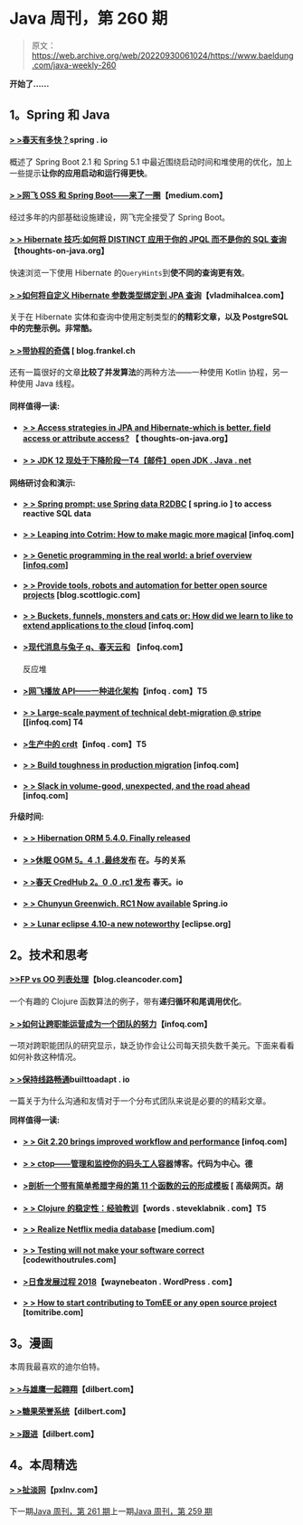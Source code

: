 # Java 周刊，第 260 期

> 原文：<https://web.archive.org/web/20220930061024/https://www.baeldung.com/java-weekly-260>

**开始了……**

## **1。Spring 和 Java**

#### [**> >春天有多快？**](https://web.archive.org/web/20220626194537/https://spring.io/blog/2018/12/12/how-fast-is-spring)spring . io

概述了 Spring Boot 2.1 和 Spring 5.1 中最近围绕启动时间和堆使用的优化，加上一些提示**让你的应用启动和运行得更快**。

#### [**> >网飞 OSS 和 Spring Boot——来了一圈**](https://web.archive.org/web/20220626194537/https://medium.com/@NetflixTechBlog/netflix-oss-and-spring-boot-coming-full-circle-4855947713a0)【medium.com】

经过多年的内部基础设施建设，网飞完全接受了 Spring Boot。

#### [**> > Hibernate 技巧:如何将 DISTINCT 应用于你的 JPQL 而不是你的 SQL 查询**](https://web.archive.org/web/20220626194537/https://thoughts-on-java.org/hibernate-tips-apply-distinct-to-jpql-but-not-sql-query/)【thoughts-on-java.org】

快速浏览一下使用 Hibernate 的`QueryHints`到**使不同的查询更有效**。

#### [**> >如何将自定义 Hibernate 参数类型绑定到 JPA 查询**](https://web.archive.org/web/20220626194537/https://vladmihalcea.com/bind-custom-hibernate-parameter-type-jpa-query/)【vladmihalcea.com】

关于在 Hibernate 实体和查询中使用定制类型的**的精彩文章，以及 PostgreSQL 中的完整示例。非常酷。**

#### [**> >带协程的奇偶**](https://web.archive.org/web/20220626194537/https://blog.frankel.ch/even-odd-coroutines/) [ blog.frankel.ch

还有一篇很好的文章**比较了并发算法**的两种方法——一种使用 Kotlin 协程，另一种使用 Java 线程。

#### **同样值得一读:**

*   #### [**> > Access strategies in JPA and Hibernate-which is better, field access or attribute access?**](https://web.archive.org/web/20220626194537/https://thoughts-on-java.org/access-strategies-in-jpa-and-hibernate/) 【 thoughts-on-java.org】

*   #### [**> > JDK 12 现处于下降阶段一**T4【邮件】open JDK . Java . net](https://web.archive.org/web/20220626194537/http://mail.openjdk.java.net/pipermail/jdk-dev/2018-December/002405.html)

#### **网络研讨会和演示:**

*   #### [**> > Spring prompt: use Spring data R2DBC**](https://web.archive.org/web/20220626194537/https://spring.io/blog/2018/12/19/spring-tips-reactive-sql-data-access-with-spring-data-r2dbc) [ spring.io ] to access reactive SQL data

*   #### [**> > Leaping into Cotrim: How to make magic more magical**](https://web.archive.org/web/20220626194537/https://www.infoq.com/presentations/spring-kotlin) [infoq.com]

*   #### [**> > Genetic programming in the real world: a brief overview [infoq.com]**](https://web.archive.org/web/20220626194537/https://www.infoq.com/presentations/genetic-programming-overview)

*   #### [**> > Provide tools, robots and automation for better open source projects**](https://web.archive.org/web/20220626194537/https://blog.scottlogic.com/2018/12/14/automation-and-bots-for-open-source.html) [blog.scottlogic.com]

*   #### [**> > Buckets, funnels, monsters and cats or: How did we learn to like to extend applications to the cloud**](https://web.archive.org/web/20220626194537/https://www.infoq.com/presentations/migration-cloud-scalability-resilience) [infoq.com]

*   #### [**>现代消息与兔子 q、春天云和**](https://web.archive.org/web/20220626194537/https://www.infoq.com/presentations/rabbitmq-reactor-spring-cloud) 【infoq.com】

    反应堆
*   #### [**>网飞播放 API——一种进化架构**](https://web.archive.org/web/20220626194537/https://www.infoq.com/presentations/netflix-play-api)【infoq . com】T5

*   #### [**> > Large-scale payment of technical debt-migration @ stripe**](https://web.archive.org/web/20220626194537/https://www.infoq.com/presentations/stripe-technical-debt) [[infoq.com] T4

*   #### [**>生产中的 crdt**](https://web.archive.org/web/20220626194537/https://www.infoq.com/presentations/crdt-production)【infoq . com】T5

*   #### [**> > Build toughness in production migration**](https://web.archive.org/web/20220626194537/https://www.infoq.com/presentations/netflix-migration-resilience) [infoq.com]

*   #### [**> > Slack in volume-good, unexpected, and the road ahead**](https://web.archive.org/web/20220626194537/https://www.infoq.com/presentations/slack-scalability-2018) [infoq.com]

**升级时间:**

*   #### [**> > Hibernation ORM 5.4.0\. Finally released**](https://web.archive.org/web/20220626194537/http://in.relation.to/2018/12/12/hibernate-orm-540-final-out/)

*   #### [**> >休眠 OGM 5。4 .1 .最终发布**](https://web.archive.org/web/20220626194537/http://in.relation.to/2018/12/18/hibernate-ogm-5-4-1-Final-released/) 在。与的关系

*   #### [**> >春天 CredHub 2。0 .0 .rc1 发布**](https://web.archive.org/web/20220626194537/https://spring.io/blog/2018/12/14/spring-credhub-2-0-0-rc1-released) 春天。io

*   #### [**> > Chunyun Greenwich. RC1 Now available**](https://web.archive.org/web/20220626194537/https://spring.io/blog/2018/12/12/spring-cloud-greenwich-rc1-available-now) Spring.io

*   #### [**> > Lunar eclipse 4.10-a new noteworthy**](https://web.archive.org/web/20220626194537/https://www.eclipse.org/eclipse/news/4.10/) [eclipse.org]

## **2。技术和思考**

#### [**>>FP vs OO 列表处理**](https://web.archive.org/web/20220626194537/http://blog.cleancoder.com/uncle-bob/2018/12/17/FPvsOO-List-processing.html)【blog.cleancoder.com】

一个有趣的 Clojure 函数算法的例子，带有**递归循环和尾调用优化**。

#### [**> >如何让跨职能运营成为一个团队的努力**](https://web.archive.org/web/20220626194537/https://www.infoq.com/articles/cross-functional-operations-team)【infoq.com】

一项对跨职能团队的研究显示，缺乏协作会让公司每天损失数千美元。下面来看看如何补救这种情况。

#### [**> >保持线路畅通**](https://web.archive.org/web/20220626194537/https://builttoadapt.io/tk-65faab4cb826)builttoadapt . io

一篇关于为什么沟通和友情对于一个分布式团队来说是必要的的精彩文章。

**同样值得一读:**

*   #### [**> > Git 2.20 brings improved workflow and performance**](https://web.archive.org/web/20220626194537/https://www.infoq.com/news/2018/12/git-2.20-released) [infoq.com]

*   #### [**> > ctop——管理和监控你的码头工人容器**](https://web.archive.org/web/20220626194537/https://blog.codecentric.de/en/2018/12/ctop-monitor-docker-containers/)博客。代码为中心。德

*   #### [**>剖析一个带有简单希腊字母的第 11 个函数的云的形成模板**](https://web.archive.org/web/20220626194537/https://advancedweb.hu/2018/12/18/lambda_cf_template/) [ 高级网页。胡

*   #### [**> > Clojure 的稳定性：经验教训**](https://web.archive.org/web/20220626194537/https://words.steveklabnik.com/why-is-clojure-so-stable)【words . steveklabnik . com】T5

*   #### [**> > Realize Netflix media database**](https://web.archive.org/web/20220626194537/https://medium.com/netflix-techblog/implementing-the-netflix-media-database-53b5a840b42a) [medium.com]

*   #### [**> > Testing will not make your software correct**](https://web.archive.org/web/20220626194537/https://codewithoutrules.com/2018/12/12/tests-are-not-enough/) [codewithoutrules.com]

*   #### [**>日食发展过程 2018**](https://web.archive.org/web/20220626194537/https://waynebeaton.wordpress.com/2018/12/19/eclipse-development-process-2018/)【waynebeaton . WordPress . com】

*   #### [**> > How to start contributing to TomEE or any open source project**](https://web.archive.org/web/20220626194537/https://www.tomitribe.com/blog/how-to-get-started-contributing-to-tomee-or-any-open-source-project/) [tomitribe.com]

## **3。漫画**

本周我最喜欢的迪尔伯特。

#### [**> >与雄鹰一起翱翔**](https://web.archive.org/web/20220626194537/https://dilbert.com/strip/2018-12-19)【dilbert.com】

#### [**> >糖果荣誉系统**](https://web.archive.org/web/20220626194537/https://dilbert.com/strip/2018-12-17)【dilbert.com】

#### [**> >跟进**](https://web.archive.org/web/20220626194537/https://dilbert.com/strip/2018-12-16)【dilbert.com】

## **4。本周精选**

#### [**> >扯淡网**](https://web.archive.org/web/20220626194537/https://pxlnv.com/blog/bullshit-web/)【pxlnv.com】

下一期[Java 周刊，第 261 期](/web/20220626194537/https://www.baeldung.com/java-weekly-261)上一期[Java 周刊，第 259 期](/web/20220626194537/https://www.baeldung.com/java-weekly-259)